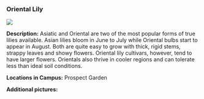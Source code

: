### Oriental Lily
![](http://www.astro.princeton.edu/~ruixu/fig/OrientalLily.jpg)

**Description:** Asiatic and Oriental are two of the most popular forms of true lilies available. Asian lilies bloom in June to July while Oriental bulbs start to appear in August. Both are quite easy to grow with thick, rigid stems, strappy leaves and showy flowers. Oriental lily cultivars, however, tend to have larger flowers. Orientals also thrive in cooler regions and can tolerate less than ideal soil conditions.

**Locations in Campus:** Prospect Garden

**Additional pictures:**
